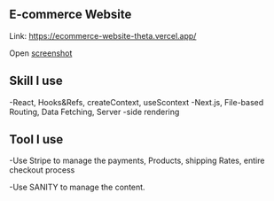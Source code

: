 ## E-commerce Website

Link: https://ecommerce-website-theta.vercel.app/

Open [screenshot](https://github.com/LyonWang25/ecommerce_website/blob/main/Desktop.png)

## Skill I use

-React, Hooks&Refs, createContext, useScontext
-Next.js, File-based Routing, Data Fetching, Server -side rendering

## Tool I use

-Use Stripe to manage the payments, Products, shipping Rates, entire checkout process

-Use SANITY to manage the content.
